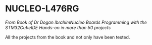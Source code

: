 # NUCLEO-L476RG

*From Book of Dr Dogan IbrahimNucleo Boards Programming with the STM32CubeIDE
Hands-on in more than 50 projects*

All the projects from the book and not only have been tested.
